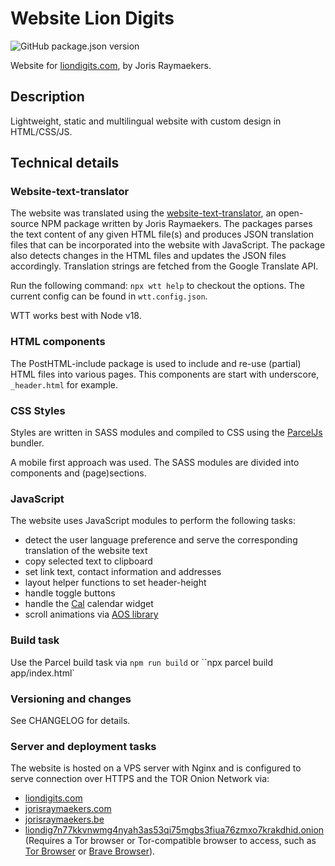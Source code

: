 # Website Lion Digits

![GitHub package.json version](https://img.shields.io/github/package-json/v/jorishr/liondigits)

Website for [liondigits.com](https://liondigits.com), by Joris Raymaekers.

## Description

Lightweight, static and multilingual website with custom design in HTML/CSS/JS.

## Technical details

### Website-text-translator

The website was translated using the [website-text-translator](https://www.npmjs.com/package/website-text-translator), an open-source NPM package written by Joris Raymaekers. The packages parses the text content of any given HTML file(s) and produces JSON translation files that can be incorporated into the website with JavaScript. The package also detects changes in the HTML files and updates the JSON files accordingly. Translation strings are fetched from the Google Translate API.

Run the following command: `npx wtt help` to checkout the options. The current config can be found in `wtt.config.json`.

WTT works best with Node v18.

### HTML components

The PostHTML-include package is used to include and re-use (partial) HTML files into various pages. This components are start with underscore, `_header.html` for example.

### CSS Styles

Styles are written in SASS modules and compiled to CSS using the [ParcelJs](https://parceljs.org/) bundler.

A mobile first approach was used. The SASS modules are divided into components and (page)sections.

### JavaScript

The website uses JavaScript modules to perform the following tasks:

- detect the user language preference and serve the corresponding translation of the website text
- copy selected text to clipboard
- set link text, contact information and addresses
- layout helper functions to set header-height
- handle toggle buttons
- handle the [Cal](https://cal.com/) calendar widget
- scroll animations via [AOS library](https://michalsnik.github.io/aos/)

### Build task

Use the Parcel build task via `npm run build` or ``npx parcel build app/index.html`

### Versioning and changes

See CHANGELOG for details.

### Server and deployment tasks

The website is hosted on a VPS server with Nginx and is configured to serve connection over HTTPS and the TOR Onion Network via:

- [liondigits.com](https://liondigits.com)
- [jorisraymaekers.com](jorisraymaekers.com)
- [jorisraymaekers.be](jorisraymaekers.com)
- [liondig7n77kkvnwmg4nyah3as53qi75mgbs3fiua76zmxo7krakdhid.onion](http://liondig7n77kkvnwmg4nyah3as53qi75mgbs3fiua76zmxo7krakdhid.onion) (Requires a Tor browser or Tor-compatible browser to access, such as [Tor Browser](https://www.torproject.org/download/) or [Brave Browser](https://brave.com/)).
